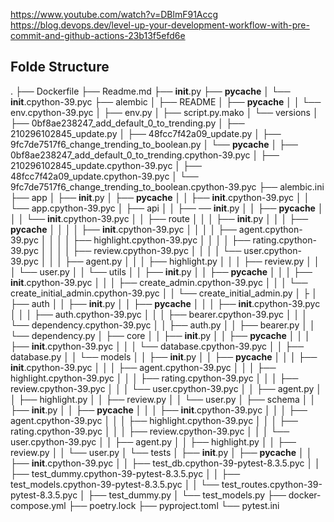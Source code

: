 https://www.youtube.com/watch?v=DBlmF91Accg
https://blog.devops.dev/level-up-your-development-workflow-with-pre-commit-and-github-actions-23b13f5efd6e


## Folde Structure
.
├── Dockerfile
├── Readme.md
├── __init__.py
├── __pycache__
│   └── __init__.cpython-39.pyc
├── alembic
│   ├── README
│   ├── __pycache__
│   │   └── env.cpython-39.pyc
│   ├── env.py
│   ├── script.py.mako
│   └── versions
│       ├── 0bf8ae238247_add_default_0_to_trending.py
│       ├── 210296102845_update.py
│       ├── 48fcc7f42a09_update.py
│       ├── 9fc7de7517f6_change_trending_to_boolean.py
│       └── __pycache__
│           ├── 0bf8ae238247_add_default_0_to_trending.cpython-39.pyc
│           ├── 210296102845_update.cpython-39.pyc
│           ├── 48fcc7f42a09_update.cpython-39.pyc
│           └── 9fc7de7517f6_change_trending_to_boolean.cpython-39.pyc
├── alembic.ini
├── app
│   ├── __init__.py
│   ├── __pycache__
│   │   ├── __init__.cpython-39.pyc
│   │   └── app.cpython-39.pyc
│   ├── api
│   │   ├── ── __init__.py
│   │   ├── __pycache__
│   │   │   └── __init__.cpython-39.pyc
│   │   ├── route
│   │   │   ├── __init__.py
│   │   │   ├── __pycache__
│   │   │   │   ├── __init__.cpython-39.pyc
│   │   │   │   ├── agent.cpython-39.pyc
│   │   │   │   ├── highlight.cpython-39.pyc
│   │   │   │   ├── rating.cpython-39.pyc
│   │   │   │   ├── review.cpython-39.pyc
│   │   │   │   └── user.cpython-39.pyc
│   │   │   ├── agent.py
│   │   │   ├── highlight.py
│   │   │   ├── review.py
│   │   │   └── user.py
│   │   └── utils
│   │       ├── __init__.py
│   │       ├── __pycache__
│   │       │   ├── __init__.cpython-39.pyc
│   │       │   ├── create_admin.cpython-39.pyc
│   │       │   └── create_initial_admin.cpython-39.pyc
│   │       └── create_initial_admin.py
│   ├
│   ├── auth
│   │   ├── __init__.py
│   │   ├── __pycache__
│   │   │   ├── __init__.cpython-39.pyc
│   │   │   ├── auth.cpython-39.pyc
│   │   │   ├── bearer.cpython-39.pyc
│   │   │   └── dependency.cpython-39.pyc
│   │   ├── auth.py
│   │   ├── bearer.py
│   │   └── dependency.py
│   ├── core
│   │   ├── __init__.py
│   │   ├── __pycache__
│   │   │   ├── __init__.cpython-39.pyc
│   │   │   └── database.cpython-39.pyc
│   │   ├── database.py
│   │   └── models
│   │       ├── __init__.py
│   │       ├── __pycache__
│   │       │   ├── __init__.cpython-39.pyc
│   │       │   ├── agent.cpython-39.pyc
│   │       │   ├── highlight.cpython-39.pyc
│   │       │   ├── rating.cpython-39.pyc
│   │       │   ├── review.cpython-39.pyc
│   │       │   └── user.cpython-39.pyc
│   │       ├── agent.py
│   │       ├── highlight.py
│   │       ├── review.py
│   │       └── user.py
│   ├── schema
│   │   ├── __init__.py
│   │   ├── __pycache__
│   │   │   ├── __init__.cpython-39.pyc
│   │   │   ├── agent.cpython-39.pyc
│   │   │   ├── highlight.cpython-39.pyc
│   │   │   ├── rating.cpython-39.pyc
│   │   │   ├── review.cpython-39.pyc
│   │   │   └── user.cpython-39.pyc
│   │   ├── agent.py
│   │   ├── highlight.py
│   │   ├── review.py
│   │   └── user.py
│   └── tests
│       ├── __init__.py
│       ├── __pycache__
│       │   ├── __init__.cpython-39.pyc
│       │   ├── test_db.cpython-39-pytest-8.3.5.pyc
│       │   ├── test_dummy.cpython-39-pytest-8.3.5.pyc
│       │   ├── test_models.cpython-39-pytest-8.3.5.pyc
│       │   └── test_routes.cpython-39-pytest-8.3.5.pyc
│       ├── test_dummy.py
│       └── test_models.py
├── docker-compose.yml
├── poetry.lock
├── pyproject.toml
└── pytest.ini
